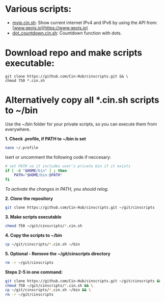 # Various scripts:

- [myip.cin.sh](myip.cin.sh): Show current internet IPv4 and IPv6 by using the API from: [www.geojs.io](https://www.geojs.io)
- [dot_countdown.cin.sh](dot_countdown.cin.sh): Countdown function with dots.

# Download repo and make scripts executable:
```shell
git clone https://github.com/Cin-Hub/cinscripts.git && \
chmod 750 *.cin.sh
```  

# Alternatively copy all \*.cin.sh scripts to ~/bin

Use the ~/bin folder for your private scripts, so you can execute them from everywhere.  

**1. Check .profile, if PATH to ~/bin is set**
```bash
nano ~/.profile
```
Isert or uncomment the following code if neccesary:
```bash
# set PATH so it includes user's private bin if it exists
if [ -d "$HOME/bin" ] ; then
    PATH="$HOME/bin:$PATH"
fi
```  
_To activate the changes in PATH, you should relog._  

**2. Clone the repository**  
```bash
git clone https://github.com/Cin-Hub/cinscripts.git ~/git/cinscripts
```  
**3. Make scripts executable**  
```bash
chmod 750 ~/git/cinscripts/*.cin.sh
```  
**4. Copy the scripts to ~/bin**  
```bash
cp ~/git/cinscripts/*.cin.sh ~/bin
```  
**5. Optional - Remove the ~/git/cinscripts directory**
```bash
rm -r ~/git/cinscripts
```  
**Steps 2-5 in one command:**  
```bash
git clone https://github.com/Cin-Hub/cinscripts.git ~/git/cinscripts && \
chmod 750 ~/git/cinscripts/*.cin.sh && \
cp ~/git/cinscripts/*.cin.sh ~/bin && \
rm -r ~/git/cinscripts
```  
